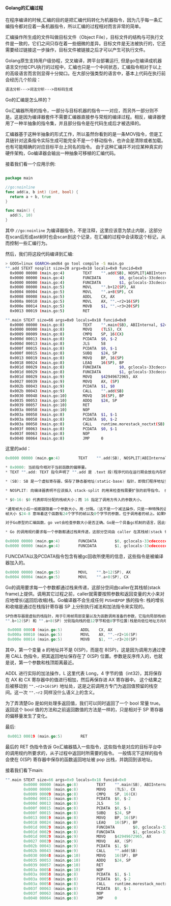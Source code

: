 #### Golang的汇编过程

在程序编译的时候,汇编的目的是把汇编代码转化为机器指令，因为几乎每一条汇编指令都对应着一条机器指令，所以汇编的过程相对而言非常的简单。

汇编操作所生成的文件叫做目标文件（Object File），目标文件的结构与可执行文件是一致的，它们之间只存在着一些细微的差异。目标文件是无法被执行的，它还需要经过链接这一步操作，目标文件被链接之后才可以产生可执行文件。

Golang原生支持用户级协程，交叉编译，跨平台部署运行, 但是go在编译成机器语言交付给CPU执行的过程中，汇编也只是一个中间状态，汇编指令相对于以上的高级语言而言则显得十分拗口。在大部分强类型的语言中，基本上代码在执行前会经历几个阶段：

```markdown
语法分析--->词法分析--->目标码生成
```

Go的汇编是怎么样的？

Go汇编器所用的指令，一部分与目标机器的指令一一对应，而另外一部分则不是。这是因为编译器套件不需要汇编器直接参与常规的编译过程。相反，编译器使用了一种半抽象的指令集，并且部分指令是在代码生成后才被选择的。

汇编器基于这种半抽象的形式工作，所以虽然你看到的是一条MOV指令，但是工具链针对这条指令实际生成可能完全不是一个移动指令，也许会是清除或者加载。也有可能精确的对应目标平台上同名的指令。
由于这种汇编并不对应某种真实的硬件架构，Go编译器会输出一种抽象可移植的汇编代码。

接着我们看一个应用示例:
```go

package main 

//go:noinline
func add(a, b int) (int, bool) { 
  return a + b, true 
}

func main() { 
  add(5, 10) 
}
```
其中 `//go:noinline` 为编译器指令，不是注释，这里应该意为禁止内联，这部分在scan后形成ast树时也会scan到这个记录，在汇编的过程中会读取这个标记，从而控制一些汇编行为。

然后，我们将这段代码编译到汇编:

```bash
> GOOS=linux GOARCH=amd64 go tool compile -S main.go
"".add STEXT nosplit size=20 args=0x10 locals=0x0 funcid=0x0
  0x0000 00000 (main.go:4)        TEXT    "".add(SB), NOSPLIT|ABIInternal, $0-16
  0x0000 00000 (main.go:4)        FUNCDATA        $0, gclocals·33cdeccccebe80329f1fdbee7f5874cb(SB)
  0x0000 00000 (main.go:4)        FUNCDATA        $1, gclocals·33cdeccccebe80329f1fdbee7f5874cb(SB)
  0x0000 00000 (main.go:5)        MOVL    "".b+12(SP), AX
  0x0004 00004 (main.go:5)        MOVL    "".a+8(SP), CX
  0x0008 00008 (main.go:5)        ADDL    CX, AX
  0x000a 00010 (main.go:5)        MOVL    AX, "".~r2+16(SP)
  0x000e 00014 (main.go:5)        MOVB    $1, "".~r3+20(SP)
  0x0013 00019 (main.go:5)        RET

"".main STEXT size=66 args=0x0 locals=0x18 funcid=0x0
  0x0000 00000 (main.go:8)        TEXT    "".main(SB), ABIInternal, $24-0
  0x0000 00000 (main.go:8)        MOVQ    (TLS), CX
  0x0009 00009 (main.go:8)        CMPQ    SP, 16(CX)
  0x000d 00013 (main.go:8)        PCDATA  $0, $-2
  0x000d 00013 (main.go:8)        JLS     58
  0x000f 00015 (main.go:8)        PCDATA  $0, $-1
  0x000f 00015 (main.go:8)        SUBQ    $24, SP
  0x0013 00019 (main.go:8)        MOVQ    BP, 16(SP)
  0x0018 00024 (main.go:8)        LEAQ    16(SP), BP
  0x001d 00029 (main.go:8)        FUNCDATA        $0, gclocals·33cdeccccebe80329f1fdbee7f5874cb(SB)
  0x001d 00029 (main.go:8)        FUNCDATA        $1, gclocals·33cdeccccebe80329f1fdbee7f5874cb(SB)
  0x001d 00029 (main.go:9)        MOVQ    $42949672965, AX
  0x0027 00039 (main.go:9)        MOVQ    AX, (SP)
  0x002b 00043 (main.go:9)        PCDATA  $1, $0
  0x002b 00043 (main.go:9)        CALL    "".add(SB)
  0x0030 00048 (main.go:10)       MOVQ    16(SP), BP
  0x0035 00053 (main.go:10)       ADDQ    $24, SP
  0x0039 00057 (main.go:10)       RET
  0x003a 00058 (main.go:10)       NOP
  0x003a 00058 (main.go:8)        PCDATA  $1, $-1
  0x003a 00058 (main.go:8)        PCDATA  $0, $-2
  0x003a 00058 (main.go:8)        CALL    runtime.morestack_noctxt(SB)
  0x003f 00063 (main.go:8)        PCDATA  $0, $-1
  0x003f 00063 (main.go:8)        NOP
  0x0040 00064 (main.go:8)        JMP     0

```
这里的add：
```go
0x0000 00000 (main.go:4)        TEXT    "".add(SB), NOSPLIT|ABIInternal, $0-16

* 0x0000: 当前指令相对于当前函数的偏移量。
* TEXT "".add: TEXT 指令声明了 "".add 是 .text 段(程序代码在运行期会放在内存的 .text 段中)的一部分，并表明跟在这个声明后的是函数的函数体。 在链接期，"" 这个空字符会被替换为当前的包名: 也就是说，"".add 在链接到二进制文件后会变成 main.add。

* (SB): SB 是一个虚拟寄存器，保存了静态基地址(static-base) 指针，即我们程序地址空间的开始地址。 "".add(SB) 表明我们的符号位于某个固定的相对地址空间起始处的偏移位置 (最终是由链接器计算得到的)。换句话来讲，它有一个直接的绝对地址: 是一个全局的函数符号。

* NOSPLIT: 向编译器表明不应该插入 stack-split 的用来检查栈需要扩张的前导指令。 在我们 add 函数的这种情况下，编译器自己帮我们插入了这个标记: 它足够聪明地意识到，由于 add 没有任何局部变量且没有它自己的栈帧，所以一定不会超出当前的栈，因此每次调用函数时在这里执行栈检查就是完全浪费 CPU 循环了。

* $0-16: $0 代表即将分配的栈帧大小；而 16 指定了调用方传入的参数大小。

*通常帧大小后一般都跟随着一个参数大小，用-分隔。(这不是一个减法操作，只是一种特殊的语法)
帧大小 $24-8 意味着这个函数有24个字节的帧以及8个字节的参数，位于调用者的帧上。如果NOSPLIT没有在TEXT中指定，则必须提供参数大小。

对于Go原型的汇编函数，go vet会检查参数大小是否正确。Go是一个具备gc机制的语言，因此在C，C++里担心的那些问题在Go这都不是问题！

* Go 的调用规约要求每一个参数都通过栈来传递，这部分空间由 caller 在其栈帧(stack frame)上提供。调用其它函数之前，caller 就需要按照参数和返回变量的大小来对应地增长(返回后收缩)栈。
```

```go
0x0000 00000 (main.go:4)        FUNCDATA        $0, gclocals·33cdeccccebe80329f1fdbee7f5874cb(SB)
0x0000 00000 (main.go:4)        FUNCDATA        $1, gclocals·33cdeccccebe80329f1fdbee7f5874cb(SB)
```

FUNCDATA以及PCDATA指令包含有被gc回收所使用的信息，这些指令是被编译器加入的。
```go
0x0000 00000 (main.go:5)        MOVL    "".b+12(SP), AX
0x0004 00004 (main.go:5)        MOVL    "".a+8(SP), CX
```

Go的调用要求每一个参数都通过栈来传递，这部分空间由caller在其栈帧(stack frame)上提供。调用其它过程之前，caller就需要按照参数和返回变量的大小来对应地增长(返回后收缩)栈。Go编译器不会生成任何 `PUSH或POP` 族的指令: 栈的增长和收缩是通过在栈指针寄存器 SP 上分别执行减法和加法指令来实现的。

```go
SP伪寄存器是虚拟的栈指针，用于引用帧局部变量以及为函数调用准备的参数，它指向局部栈帧的顶部。
"".b+12(SP) 和 "".a+8(SP) 分别指向栈的低12字节和低8字节位置(栈是向低位地址方向增长的！)。
```

```go
 0x0008 00008 (main.go:5)        ADDL    CX, AX
 0x000a 00010 (main.go:5)        MOVL    AX, "".~r2+16(SP)
 0x000e 00014 (main.go:5)        MOVB    $1, "".~r3+20(SP)
```
其中，第一个变量 a 的地址并不是 0(SP)，而是在 8(SP)，这是因为调用方通过使用 CALL 伪指令，把其返回地址保存在了 0(SP) 位置。参数是反序传入的，也就是说，第一个参数和栈顶距离最近。

ADDL 进行实际的加法操作，L 这里代表 Long，4 字节的值（int32)，其将保存在 AX 和 CX 寄存器中的值进行相加，然后再保存进 AX 寄存器中。 这个结果之后被移动到 `"".~r2+16(SP)` 地址处，这是之前调用方专门为返回值预留的栈空间。这一次 `"".~r2` 同样没什么语义上的含义。

为了弄清楚Go 是如何处理多返回值，我们可以同时返回了一个 bool 常量 true。 返回这个 bool 值的方法和之前返回数值的方法是一样的，只是相对于 SP 寄存器的偏移量发生了变化。

最后:
```go
 0x0013 00019 (main.go:5)        RET
```

最后的 RET 伪指令告诉 Go汇编器插入一些指令，这些指令是对应的目标平台中的调用规约所要求的，从子过程中返回时所需要的指令。 一般情况下这样的指令会使在 0(SP) 寄存器中保存的函数返回地址被 pop 出栈，并跳回到该地址。

接着我们看下main:

```go
"".main STEXT size=66 args=0x0 locals=0x18 funcid=0x0
        0x0000 00000 (main.go:8)        TEXT    "".main(SB), ABIInternal, $24-0
        0x0000 00000 (main.go:8)        MOVQ    (TLS), CX
        0x0009 00009 (main.go:8)        CMPQ    SP, 16(CX)
        0x000d 00013 (main.go:8)        PCDATA  $0, $-2
        0x000d 00013 (main.go:8)        JLS     58
        0x000f 00015 (main.go:8)        PCDATA  $0, $-1
        0x000f 00015 (main.go:8)        SUBQ    $24, SP
        0x0013 00019 (main.go:8)        MOVQ    BP, 16(SP)
        0x0018 00024 (main.go:8)        LEAQ    16(SP), BP
        0x001d 00029 (main.go:8)        FUNCDATA        $0, gclocals·33cdeccccebe80329f1fdbee7f5874cb(SB)
        0x001d 00029 (main.go:8)        FUNCDATA        $1, gclocals·33cdeccccebe80329f1fdbee7f5874cb(SB)
        0x001d 00029 (main.go:9)        MOVQ    $42949672965, AX
        0x0027 00039 (main.go:9)        MOVQ    AX, (SP)
        0x002b 00043 (main.go:9)        PCDATA  $1, $0
        0x002b 00043 (main.go:9)        CALL    "".add(SB)
        0x0030 00048 (main.go:10)       MOVQ    16(SP), BP
        0x0035 00053 (main.go:10)       ADDQ    $24, SP
        0x0039 00057 (main.go:10)       RET
        0x003a 00058 (main.go:10)       NOP
        0x003a 00058 (main.go:8)        PCDATA  $1, $-1
        0x003a 00058 (main.go:8)        PCDATA  $0, $-2
        0x003a 00058 (main.go:8)        CALL    runtime.morestack_noctxt(SB)
        0x003f 00063 (main.go:8)        PCDATA  $0, $-1
        0x003f 00063 (main.go:8)        NOP
        0x0040 00064 (main.go:8)        JMP     0
```

